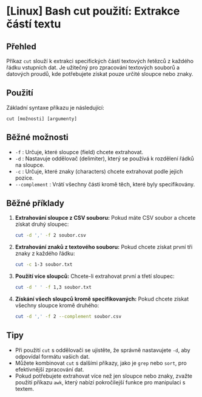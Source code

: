 # [Linux] Bash cut použití: Extrakce částí textu

## Přehled
Příkaz `cut` slouží k extrakci specifických částí textových řetězců z každého řádku vstupních dat. Je užitečný pro zpracování textových souborů a datových proudů, kde potřebujete získat pouze určité sloupce nebo znaky.

## Použití
Základní syntaxe příkazu je následující:

```
cut [možnosti] [argumenty]
```

## Běžné možnosti
- `-f` : Určuje, které sloupce (field) chcete extrahovat.
- `-d` : Nastavuje oddělovač (delimiter), který se používá k rozdělení řádků na sloupce.
- `-c` : Určuje, které znaky (characters) chcete extrahovat podle jejich pozice.
- `--complement` : Vrátí všechny části kromě těch, které byly specifikovány.

## Běžné příklady
1. **Extrahování sloupce z CSV souboru:**
   Pokud máte CSV soubor a chcete získat druhý sloupec:
   ```bash
   cut -d ',' -f 2 soubor.csv
   ```

2. **Extrahování znaků z textového souboru:**
   Pokud chcete získat první tři znaky z každého řádku:
   ```bash
   cut -c 1-3 soubor.txt
   ```

3. **Použití více sloupců:**
   Chcete-li extrahovat první a třetí sloupec:
   ```bash
   cut -d ' ' -f 1,3 soubor.txt
   ```

4. **Získání všech sloupců kromě specifikovaných:**
   Pokud chcete získat všechny sloupce kromě druhého:
   ```bash
   cut -d ',' -f 2 --complement soubor.csv
   ```

## Tipy
- Při použití `cut` s oddělovači se ujistěte, že správně nastavujete `-d`, aby odpovídal formátu vašich dat.
- Můžete kombinovat `cut` s dalšími příkazy, jako je `grep` nebo `sort`, pro efektivnější zpracování dat.
- Pokud potřebujete extrahovat více než jen sloupce nebo znaky, zvažte použití příkazu `awk`, který nabízí pokročilejší funkce pro manipulaci s textem.